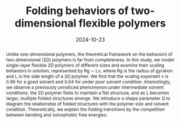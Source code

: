 ---
title: Folding behaviors of two-dimensional flexible polymers
authors:
- 徐嘉琦
- Rui Shi
- 朱有亮
- Zhong-Yuan Lu
date: '2024-10-23'
doi: 10.1063/5.0233042
publish_types: ['期刊文章']
publication: The Journal of Chemical Physics
publication_short: The Journal of Chemical Physics
abstract: Unlike one-dimensional polymers, the theoretical framework on  the behaviors of two-dimensional (2D) polymers is far from completeness.  In this study, we model single-layer flexible 2D polymers of different  sizes and examine their scaling behaviors in solution, represented by Rg  ∼ Lν, where Rg is the radius of gyration and L is the side length of a  2D polymer. We find that the scaling exponent ν is 0.96 for a good  solvent and 0.64 for under poor solvent condition. Interestingly, we  observe a previously unnoticed phenomenon:under intermediate solvent  conditions, the 2D polymer folds to maintain a flat structure, and as L  becomes larger, multiple folded structures emerge. We introduce a shape  parameter Q to diagram the relationship of folded structures with the  polymer size and solvent condition. Theoretically, we explain the  folding transitions by the competition between bending and solvophobic  free energies.
url_pdf: https://doi.org/10.1063/5.0233042
---